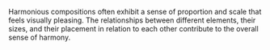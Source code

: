 Harmonious compositions often exhibit a sense of proportion and scale that feels visually pleasing. The relationships between different elements, their sizes, and their placement in relation to each other contribute to the overall sense of harmony.